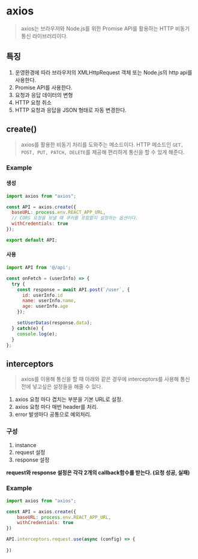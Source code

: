 # axios
> axios는 브라우저와 Node.js를 위한 Promise API를 활용하는 HTTP 비동기 통신 라이브러리이다.

## 특징
1. 운영환경에 따라 브라우저의 XMLHttpRequest 객체 또는 Node.js의 http api를 사용한다.
2. Promise API를 사용한다.
3. 요청과 응답 데이터의 변형
4. HTTP 요청 취소
5. HTTP 요청과 응답을 JSON 형태로 자동 변경한다.

## create()
> axios를 활용한 비동기 처리를 도와주는 메소드이다. HTTP 메소드인 `GET, POST, PUT, PATCH, DELETE`를 제공해
> 편리하게 통신을 할 수 있게 해준다.

### Example

#### 생성
```js
import axios from "axios";

const API = axios.create({
  baseURL: process.env.REACT_APP_URL,
  // CORS 요청을 보낼 때 쿠키를 포함할지 설정하는 옵션이다.
  withCredentials: true
});

export default API;
```

#### 사용
```js
import API from '@/api';

const onFetch = (userInfo) => {
  try {
    const response = await API.post(`/user`, {
      id: userInfo.id 
      name: userInfo.name,
      age: userInfo.age
    });

    setUserDatas(response.data);
  } catch(e) {
    console.log(e);
  }
};
```

## interceptors
> axios를 이용해 통신을 할 때 아래와 같은 경우에 interceptors를 사용해 통신 전에 넣고싶은 설정들을 해줄 수 있다.
1. axios 요청 마다 겹치는 부분을 기본 URL로 설정.
2. axios 요청 마다 매번 header를 처리.
3. error 발생마다 공통으로 예외처리.

### 구성
1. instance
2. request 설정
3. response 설정  

__request와 response 설정은 각각 2개의 callback함수를 받는다. (요청 성공, 실패)__

### Example
```js
import axios from "axios";

const API = axios.create({
    baseURL: process.env.REACT_APP_URL,
    withCredentials: true
})

API.interceptors.request.use(async (config) => {
   
})
```
